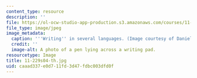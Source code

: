 ```yaml
---
content_type: resource
description: ''
file: https://ol-ocw-studio-app-production.s3.amazonaws.com/courses/11-229-advanced-writing-seminar-spring-2004/caaad337e0d711fd3d47fdbc003dfd0f_11-229s04-th.jpg
file_type: image/jpeg
image_metadata:
  caption: '''Writing'' in several languages. (Image courtesy of Daniel Bersak).'
  credit: ''
  image-alt: A photo of a pen lying across a writing pad.
resourcetype: Image
title: 11-229s04-th.jpg
uid: caaad337-e0d7-11fd-3d47-fdbc003dfd0f
---
```

